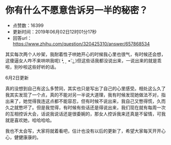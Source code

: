 # 你有什么不愿意告诉另一半的秘密？
- 点赞数：16399
- 更新时间：2019年06月02日12时01分17秒
- 回答url：https://www.zhihu.com/question/320425310/answer/657868534
<body>
 <p data-pid="qdsZFije">其实每次两个人吵架，我耐着性子哄她开心的时候我心里也很气，有时候还会想，这傻逼女人咋不来哄哄我呢( •̥́ ˍ •̀ू )但这些话我都没说出来，一说出来的就是乖啦，别吵啦这些好听的话。</p>
 <p data-pid="NWNeXtdT">6月2日更新</p>
 <p data-pid="JWt0iSqJ">真的没想到自己有这么多赞同，其实也只是写出了自己的心里感受。相处这么久了我其实发现了一个点，真的不能对另一半说大道理，我有时候发现她做法不对，指出来了，她觉得我连这点都不能容忍，但有时候不说出来，我自己又憋得慌，久而久之就憋坏了。但是我觉得，有时候有些话还是得说出来，我们现在就有每周一次的互相控诉大会，话说我说话还是很委婉的，那女人控诉我来还真是不留情，可我就是喜欢她，哈哈哈哈。</p>
 <p data-pid="gYxORj4k">我也不太会写，大家将就着看吧，估计也没有以后的更新了，希望大家每天开开心心，健健康康的。</p>
</body>